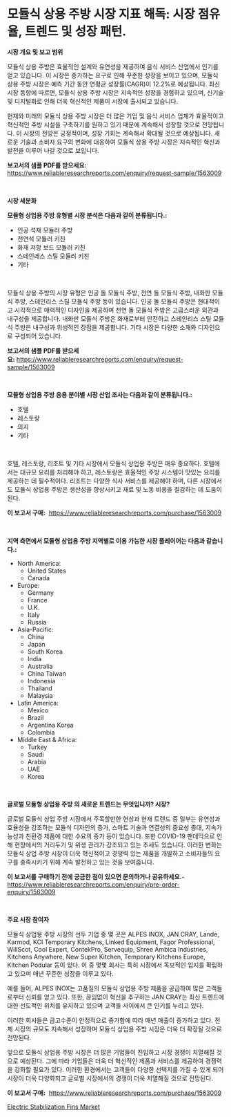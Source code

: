 <p><h1>모듈식 상용 주방 시장 지표 해독: 시장 점유율, 트렌드 및 성장 패턴.</h1></p><p><strong>시장 개요 및 보고 범위</strong></p>
<p><p>모듈식 상용 주방은 효율적인 설계와 유연성을 제공하여 음식 서비스 산업에서 인기를 얻고 있습니다. 이 시장은 증가하는 요구로 인해 꾸준한 성장을 보이고 있으며, 모듈식 상용 주방 시장은 예측 기간 동안 연평균 성장률(CAGR)이 12.2%로 예상됩니다. 최신 시장 동향에 따르면, 모듈식 상용 주방 시장은 지속적인 성장을 경험하고 있으며, 신기술 및 디지털화로 인해 더욱 혁신적인 제품이 시장에 출시되고 있습니다.</p><p>현재와 미래의 모듈식 상용 주방 시장은 더 많은 기업 및 음식 서비스 업체가 효율적이고 혁신적인 주방 시설을 구축하기를 원하고 있기 때문에 계속해서 성장할 것으로 전망됩니다. 이 시장의 전망은 긍정적이며, 성장 기회는 계속해서 확대될 것으로 예상됩니다. 새로운 기술과 소비자 요구의 변화에 대응하여 모듈식 상용 주방 시장은 지속적인 혁신과 발전을 이루어 나갈 것으로 보입니다.</p></p>
<p><strong>보고서의 샘플 PDF를 받으세요:</strong> <a href="https://www.reliableresearchreports.com/enquiry/request-sample/1563009">https://www.reliableresearchreports.com/enquiry/request-sample/1563009</a></p>
<p>&nbsp;</p>
<p><strong>시장 세분화</strong></p>
<p><strong>모듈형 상업용 주방 유형별 시장 분석은 다음과 같이 분류됩니다.:</strong></p>
<p><ul><li>인공 석재 모듈러 주방</li><li>천연석 모듈러 키친</li><li>화재 저항 보드 모듈러 키친</li><li>스테인레스 스틸 모듈러 키친</li><li>기타</li></ul></p>
<p>&nbsp;</p>
<p><p>모듈식 상용 주방의 시장 유형은 인공 돌 모듈식 주방, 천연 돌 모듈식 주방, 내화판 모듈식 주방, 스테인리스 스틸 모듈식 주방 등이 있습니다. 인공 돌 모듈식 주방은 현대적이고 시각적으로 매력적인 디자인을 제공하며 천연 돌 모듈식 주방은 고급스러운 외관과 내구성을 제공합니다. 내화판 모듈식 주방은 화재로부터 안전하고 스테인리스 스틸 모듈식 주방은 내구성과 위생적인 장점을 제공합니다. 기타 시장은 다양한 소재와 디자인으로 구성되어 있습니다.</p></p>
<p><strong>보고서의 샘플 PDF를 받으세요:</strong>&nbsp;<a href="https://www.reliableresearchreports.com/enquiry/request-sample/1563009">https://www.reliableresearchreports.com/enquiry/request-sample/1563009</a></p>
<p>&nbsp;</p>
<p><strong> 모듈형 상업용 주방 응용 분야별 시장 산업 조사는 다음과 같이 분류됩니다.:</strong></p>
<p><ul><li>호텔</li><li>레스토랑</li><li>의지</li><li>기타</li></ul></p>
<p>&nbsp;</p>
<p><p>호텔, 레스토랑, 리조트 및 기타 시장에서 모듈식 상업용 주방은 매우 중요하다. 호텔에서는 대규모 요리를 처리해야 하고, 레스토랑은 효율적인 주방 시스템이 맛있는 요리를 제공하는 데 필수적이다. 리조트는 다양한 식사 서비스를 제공해야 하며, 다른 시장에서도 모듈식 상업용 주방은 생산성을 향상시키고 재료 및 노동 비용을 절감하는 데 도움이 된다.</p></p>
<p><strong>이 보고서 구매:</strong>&nbsp; <a href="https://www.reliableresearchreports.com/purchase/1563009">https://www.reliableresearchreports.com/purchase/1563009</a></p>
<p>&nbsp;</p>
<p><strong>지역 측면에서 모듈형 상업용 주방 지역별로 이용 가능한 시장 플레이어는 다음과 같습니다.:</strong></p>
<p><ul>
    <li>
        North America:
        <ul>
            <li>United States</li>
            <li>Canada</li>
        </ul>
    </li>
    <li>
        Europe:
        <ul>
            <li>Germany</li>
            <li>France</li>
            <li>U.K.</li>
            <li>Italy</li>
            <li>Russia</li>
        </ul>
    </li>
    <li>
        Asia-Pacific:
        <ul>
            <li>China</li>
            <li>Japan</li>
            <li>South Korea</li>
            <li>India</li>
            <li>Australia</li>
            <li>China Taiwan</li>
            <li>Indonesia</li>
            <li>Thailand</li>
            <li>Malaysia</li>
        </ul>
    </li>
    <li>
        Latin America:
        <ul>
            <li>Mexico</li>
            <li>Brazil</li>
            <li>Argentina Korea</li>
            <li>Colombia</li>
        </ul>
    </li>
    <li>
        Middle East & Africa:
        <ul>
            <li>Turkey</li>
            <li>Saudi</li>
            <li>Arabia</li>
            <li>UAE</li>
            <li>Korea</li>
        </ul>
    </li>
    </ul></p>
<p>&nbsp;</p>
<p><strong>글로벌 모듈형 상업용 주방 의 새로운 트렌드는 무엇입니까? 시장?</strong></p>
<p><p>글로벌 모듈식 상업 주방 시장에서 주목할만한 현상과 현재 트렌드 중 일부는 유연성과 효율성을 강조하는 모듈식 디자인의 증가, 스마트 기술과 연결성의 중요성 증대, 지속가능성과 친환경 제품에 대한 수요의 증가 등이 있습니다. 또한 COVID-19 팬데믹으로 인해 현장에서의 거리두기 및 위생 관리가 강조되고 있는 추세도 있습니다. 이러한 변화는 모듈식 상업 주방 시장이 더욱 혁신적이고 경쟁력 있는 제품을 개발하고 소비자들의 요구를 충족시키기 위해 계속 발전하고 있는 것을 보여줍니다.</p></p>
<p><strong>이 보고서를 구매하기 전에 궁금한 점이 있으면 문의하거나 공유하세요.</strong>- <a href="https://www.reliableresearchreports.com/enquiry/pre-order-enquiry/1563009">https://www.reliableresearchreports.com/enquiry/pre-order-enquiry/1563009</a></p>
<p>&nbsp;</p>
<p><strong>주요 시장 참여자</strong></p>
<p><p>모듈식 상업용 주방 시장의 선두 기업 중 몇 곳은 ALPES INOX, JAN CRAY, Lande, Karmod, KCI Temporary Kitchens, Linked Equipment, Fagor Professional, WillScot, Cool Expert, ContekPro, Servequip, Shree Ambica Industries, Kitchens Anywhere, New Super Kitchen, Temporary Kitchens Europe, Kitchen Podular 등이 있다. 이 중 몇몇 회사는 특히 시장에서 독보적인 입지를 확립하고 있으며 매년 꾸준한 성장을 이루고 있다.</p><p>예를 들어, ALPES INOX는 고품질의 모듈식 상업용 주방 제품을 공급하여 많은 고객들로부터 신뢰를 얻고 있다. 또한, 끊임없이 혁신을 추구하는 JAN CRAY는 최신 트렌드에 대한 선도적인 위치를 유지하고 있으며 고객들 사이에서 큰 인기를 누리고 있다.</p><p>이러한 회사들은 급고수준이 안정적으로 증가함에 따라 매년 매출이 증가하고 있다. 전체 시장의 규모도 지속해서 성장하며 모듈식 상업용 주방 시장은 더욱 더 확장될 것으로 전망된다.</p><p>앞으로 모듈식 상업용 주방 시장은 더 많은 기업들이 진입하고 시장 경쟁이 치열해질 것으로 예상된다. 그에 따라 기업들은 더욱 더 혁신적인 제품과 서비스를 제공하여 경쟁력을 강화할 필요가 있다. 이러한 환경에서는 고객들이 다양한 선택지를 가질 수 있게 되어 시장이 더욱 다양화되고 글로벌 시장에서의 경쟁이 더욱 치열해질 것으로 전망된다.</p></p>
<p><strong>이 보고서 구매:</strong>&nbsp;&nbsp;<a href="https://www.reliableresearchreports.com/purchase/1563009">https://www.reliableresearchreports.com/purchase/1563009</a></p>
<p><p><a href="https://valiant-lunge-8fe.notion.site/Electric-Stabilization-Fins-Market-Analysis-and-Market-Size-Global-Industry-Overview-Market-Segmen-0765d18aec7643b99daacc05b19b4131">Electric Stabilization Fins Market</a></p></p>
